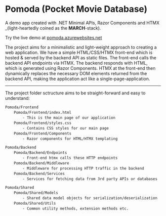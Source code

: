 # Pomoda (Pocket Movie Database)

A demo app created with .NET Minimal APIs, Razor Components and HTMX _(light-heartedly coined as the **MARCH**-stack).

Try the live demo at [pomoda.azurewebsites.net](https://pomoda.azurewebsites.net/)	

The project aims for a minimalistic and light-weight approach to creating a web application. We have a simple HTML/CSS/HTMX front-end which is hosted & served by 
the backend API as static files. The front-end calls the backend API endpoints via HTMX. 
The backend responds with HTML, which is generated using Razor Components. 
HTMX at the front-end then dynamically replaces the necessary DOM elements returned from the backend API, 
making the application act like a single-page-application.
___

The project folder sctructure aims to be straight-forward and easy to understand:

``Pomoda/Frontend``\
&emsp;&emsp;``Pomoda/Frontend/index.html``\
&emsp;&emsp;&emsp;&emsp;``- This is the main page of our application``\
&emsp;&emsp;``Pomoda/Frontend/styles.css``\
&emsp;&emsp;&emsp;&emsp;``- Contains CSS styles for our main page``\
&emsp;&emsp;``Pomoda/Frontend/Components``\
&emsp;&emsp;&emsp;&emsp;``- Razor components for HTML/HTMX templating``

``Pomoda/Backend``\
&emsp;&emsp;``Pomoda/Backend/Endpoints``\
&emsp;&emsp;&emsp;&emsp;``- Front-end htmx calls these HTTP endpoints``\
&emsp;&emsp;``Pomoda/Backend/Middleware``\
&emsp;&emsp;&emsp;&emsp;``- Middleware for processing HTTP traffic in the backend``\
&emsp;&emsp;``Pomoda/Backend/Services``\
&emsp;&emsp;&emsp;&emsp;``- Services for fetching data from 3rd party APIs or databases``

``Pomoda/Shared``\
&emsp;&emsp;``Pomoda/Shared/Models``\
&emsp;&emsp;&emsp;&emsp;``- Shared data model objects for serialization/deserialization``\
&emsp;&emsp;``Pomoda/Shared/Utils``\
&emsp;&emsp;&emsp;&emsp;``- Common utility methods, extension methods etc.``
